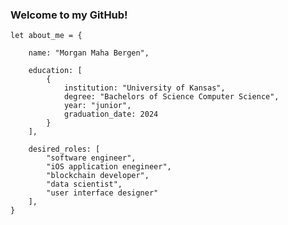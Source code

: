 ### Welcome to my GitHub!

    let about_me = {
        
        name: "Morgan Maha Bergen",
        
        education: [
            {
                institution: "University of Kansas",
                degree: "Bachelors of Science Computer Science",
                year: "junior",
                graduation_date: 2024
            }
        ],
    
        desired_roles: [
            "software engineer",
            "iOS application enegineer",
            "blockchain developer",
            "data scientist",
            "user interface designer"
        ],
    }
